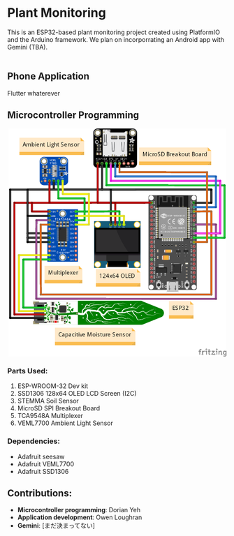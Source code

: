 
<h1>Plant Monitoring</h1>
   
<div>
  This is an ESP32-based plant monitoring project created using PlatformIO and the Arduino framework. We plan on incorporrating an Android app with Gemini (TBA).
  <br/><br/>
</div>
<h2>Phone Application</h2>
<div>
  Flutter whaterever
</div>

<h2>Microcontroller Programming</h2>
<div align="center">
  <img src="PinLayout.png" alt="Pin Layout" align=center width=500px></img>
</div>

<div>
  <h3>Parts Used:</h3>
  <ol>
    <li>ESP-WROOM-32 Dev kit</li>
    <li>SSD1306 128x64 OLED LCD Screen (I2C)</li>
    <li>STEMMA Soil Sensor</li>
    <li>MicroSD SPI Breakout Board</li>
    <li>TCA9548A Multiplexer</li>
    <li>VEML7700 Ambient Light Sensor</li>
  </ol>

  <h3>Dependencies:</h3>
  <ul>
    <li>Adafruit seesaw</li>
    <li>Adafruit VEML7700</li>
    <li>Adafruit SSD1306</li>
  </ul>
</div>

<div>

  <h2>Contributions:</h2>
  <ul>
    <li><b>Microcontroller programming</b>: Dorian Yeh</br></li>
    <li><b>Application development</b>: Owen Loughran</br></li>
    <li><b>Gemini</b>: [まだ決まってない]</li>
  </ul>

</div>

